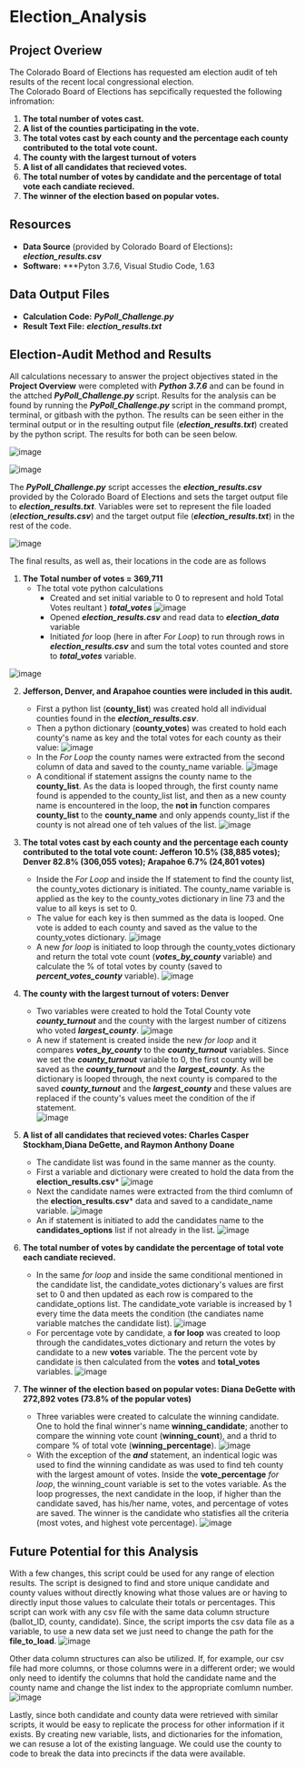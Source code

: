 # Election_Analysis

## Project Overiew
The Colorado Board of Elections has requested am election audit of teh results of the recent local congressional election.  
The Colorado Board of Elections has sepcifically requested the following infromation:
1. **The total number of votes cast.**
2. **A list of the counties participating in the vote.**
3. **The total votes cast by each county and the percentage each county contributed to the total vote count.**
4. **The county with the largest turnout of voters**
5. **A list of all candidates that recieved votes.**
6. **The total number of votes by candidate and the percentage of total vote each candiate recieved.**
7. **The winner of the election based on popular votes.**

## Resources
- **Data Source** (provided by Colorado Board of Elections)**:** ***election_results.csv***
- **Software:** ***Pyton 3.7.6, Visual Studio Code, 1.63

## Data Output Files
- **Calculation Code:** ***PyPoll_Challenge.py***
- **Result Text File:** ***election_results.txt***

## Election-Audit Method and Results

All calculations necessary to answer the project objectives stated in the **Project Overview** were completed with ***Python 3.7.6*** and can be found in the  attched ***PyPoll_Challenge.py*** script.  Results for the analysis can be found by running the ***PyPoll_Challenge.py*** script in the command prompt, terminal, or gitbash with the python.  The results can be seen either in the terminal output or in the resulting output file (***election_results.txt***) created by the python script.  The results for both can be seen below.

![image](https://user-images.githubusercontent.com/91850824/147888868-8839db4b-17ed-4f3b-8ab6-da4fcb71f434.png)

![image](https://user-images.githubusercontent.com/91850824/147888876-e04e201f-478a-4e48-8a02-cd6ef54a56a5.png)

The ***PyPoll_Challenge.py*** script accesses the ***election_results.csv*** provided by the Colorado Board of Elections and sets the target output file to  ***election_results.txt***.  Variables were set to represent the file loaded (***election_results.csv***) and the target output file (***election_results.txt***) in the rest of the code.

![image](https://user-images.githubusercontent.com/91850824/147888293-0e2f3efe-1d74-4c52-97d5-621887843024.png)

The final results, as well as, their locations in the code are as follows
1. **The Total number of votes  = 369,711**
   - The total vote python calculations
     - Created and set initial variable to 0 to represent and hold Total Votes reultant ) ***total_votes***
     ![image](https://user-images.githubusercontent.com/91850824/147888573-8b2d8d5e-f707-49f1-999a-9ff4ed6f33fd.png)
     - Opened ***election_results.csv*** and read data to ***election_data*** variable
     - Initiated *for* loop (here in after *For Loop*) to run through rows in ***election_results.csv*** and sum the total votes counted and store to ***total_votes*** variable.
      
![image](https://user-images.githubusercontent.com/91850824/147888732-f059bcd8-118d-4ac9-b0df-4dddfc741873.png)

2. **Jefferson, Denver, and Arapahoe counties were included in this audit.**
   - First a python list (**county_list**) was created hold all individual counties found in the ***election_results.csv***.
   - Then a python dictionary (**county_votes**) was created to hold each county's name as key and the total votes for each county as their value:
   ![image](https://user-images.githubusercontent.com/91850824/147889015-40b88d7b-be76-451a-b94d-e7b3e2bc3860.png)
    - In the *For Loop* the county names were extracted from the second column of data and saved to the county_name variable.
   ![image](https://user-images.githubusercontent.com/91850824/147889401-48c914a1-d967-496f-94c1-4f2c2e0274be.png)
    -  A conditional if statement assigns the county name to the **county_list**.  As the data is looped through, the first county name found is appended to the county_list list, and then as a new county name is encountered in the loop, the **not in** function compares **county_list** to the **county_name** and only appends county_list if the county is not alread one of teh values of the list.
    ![image](https://user-images.githubusercontent.com/91850824/147889524-1751135b-d785-4e40-be02-f3b2d021aae6.png)

3. **The total votes cast by each county and the percentage each county contributed to the total vote count: Jefferon 10.5% (38,885 votes); Denver 82.8% (306,055 votes); Arapahoe 6.7% (24,801 votes)**
   - Inside the *For Loop* and inside the If statement to find the county list, the county_votes dictionary is initiated.  The county_name variable is applied as the key to the county_votes dictionary in line 73 and the value to all keys is set to 0.
   - The value for each key is then summed as the data is looped.  One vote is added to each county and saved as the value to the county_votes dictionary.
   ![image](https://user-images.githubusercontent.com/91850824/147889784-955b45ee-a734-48e2-9b89-acaba3b96177.png)
   - A new *for loop* is initiated to loop through the county_votes dictionary and return the total vote count (***votes_by_county*** variable) and calculate the % of total votes by county (saved to ***percent_votes_county*** variable).
   ![image](https://user-images.githubusercontent.com/91850824/147890006-eae4b2ff-66ee-436e-9e29-a197b9795f92.png)
4. **The county with the largest turnout of voters: Denver**
   - Two variables were created to hold the Total County vote ***county_turnout*** and the county with the largest number of citizens who voted ***largest_county***.
   ![image](https://user-images.githubusercontent.com/91850824/147890110-01a0735f-de26-4745-9b21-b8a65eab2006.png)
   - A new if statement is created inside the new *for loop* and it compares ***votes_by_county*** to the ***county_turnout*** variables.  Since we set the ***county_turnout*** variable to 0, the first county will be saved as the ***county_turnout*** and the ***largest_county***.  As the dictionary is looped through, the next county is compared to the saved ***county_turnout*** and the ***largest_county*** and these values are replaced if the county's values meet the condition of the if statement.  
   ![image](https://user-images.githubusercontent.com/91850824/147890200-26e016f8-ec71-4690-a28d-6ac98310872b.png)
5. **A list of all candidates that recieved votes: Charles Casper Stockham,Diana DeGette, and Raymon Anthony Doane**
   - The candidate list was found in the same manner as the county.
   - First a variable and dictionary were created to hold the data from the **election_results.csv***
   ![image](https://user-images.githubusercontent.com/91850824/147890280-a0037861-f7d0-4710-b774-7bb378f82258.png)
   - Next the candidate names were extracted from the third comlumn of the **election_results.csv*** data and saved to a candidate_name variable.
   ![image](https://user-images.githubusercontent.com/91850824/147890299-2f74eff4-334d-4700-8f60-eb08039ae0c9.png)
   - An if statement is initiated to add the candidates name to the **candidates_options** list if not already in the list.
   ![image](https://user-images.githubusercontent.com/91850824/147890352-bb65ae13-0c13-4abb-acf7-a327354ae553.png)
6. **The total number of votes by candidate the percentage of total vote each candiate recieved.**
   - In the same *for loop* and inside the same conditional mentioned in the candidate list, the candidate_votes dictionary's values are first set to 0 and then updated as each row is compared to the candidate_options list.  The candidate_vote variable is increased by 1 every time the data meets the condition (the candiates name variable matches the candidate list).
   ![image](https://user-images.githubusercontent.com/91850824/147890457-ed250610-dbc1-4a78-9cbe-c19c4a0b3761.png)
   - For percentage vote by candidate, a **for loop** was created to loop through the candidates_votes dictionary and return the votes by candidate to a new **votes** variable.  The the percent vote by candidate is then calculated from the **votes** and **total_votes** variables.
    ![image](https://user-images.githubusercontent.com/91850824/147890604-502e1aaf-c89b-4cb0-be27-17dd32d14436.png)
7. **The winner of the election based on popular votes: Diana DeGette with 272,892 votes (73.8% of the popular votes)**
   - Three variables were created to calculate the winning candidate.  One to hold the final winner's name **winning_candidate**; another to compare the winning vote count (**winning_count**), and a thrid to compare % of total vote (**winning_percentage**).
   ![image](https://user-images.githubusercontent.com/91850824/147890688-5dad4329-ddb5-42fc-9464-e45c67daa08b.png)
   - With the exception of the ***and*** statement, an indentical logic was used to find the winning candidate as was used to find teh county with the largest amount of votes. Inside the **vote_percentage** *for loop*, the winning_count variable is set to the votes variable.  As the loop progresses, the next candidate in the loop, if higher than the candidate saved, has his/her name, votes, and percentage of votes are saved.  The winner is the candidate who statisfies all the criteria (most votes, and highest vote percentage).
   ![image](https://user-images.githubusercontent.com/91850824/147890777-5911567a-4195-4183-b7d5-6c0bc5c4baf3.png)
   
## Future Potential for this Analysis
With a few changes, this script could be used for any range of election results.  The script is designed to find and store unique candidate and county values without directly knowing what those values are or having to directly input those values to calculate their totals or percentages.  This script can work with any csv file with the same data column structure (ballot_ID, county, candidate).  Since, the script imports the csv data file as a variable, to use a new data set we just need to change the path for the **file_to_load**.
![image](https://user-images.githubusercontent.com/91850824/147890948-11d83ab1-0b7b-4ba0-a406-f1020907d528.png)

Other data column structures can also be utilized.  If, for example, our csv file had more columns, or those columns were in a different order; we would only need to identify the columns that hold the candidate name and the county name and change the list index to the appropriate comlumn number.  
![image](https://user-images.githubusercontent.com/91850824/147891083-15e69882-0fb9-45cb-92f8-b89a8444f89a.png)

Lastly, since both candidate and county data were retrieved with similar scripts, it would be easy to replicate the process for other information if it exists.  By creating new variable, lists, and dictionaries for the infomation, we can resuse a lot of the existing language.  We could use the county to code to break the data into precincts if the data were available.



